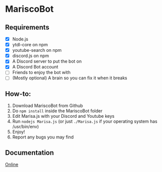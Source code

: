 # MariscoBot

## Requirements
- [x] Node.js
- [x] ytdl-core on npm
- [x] youtube-search on npm
- [x] discord.js on npm
- [x] A Discord server to put the bot on
- [x] A Discord Bot account
- [ ] Friends to enjoy the bot with 
- [ ] (Mostly optional) A brain so you can fix it when it breaks

## How-to:
1. Download MariscoBot from Github
2. Do ```npm install``` inside the MariscoBot folder
3. Edit Marisa.js with your Discord and Youtube keys
4. Run ```nodejs Marisa.js``` (or just ```./Marisa.js``` if your operating system has /usr/bin/env)
5. Enjoy!
6. Report any bugs you may find

## Documentation
[Online](https://github.com/ForrosInc/MariscoBot/wiki)
